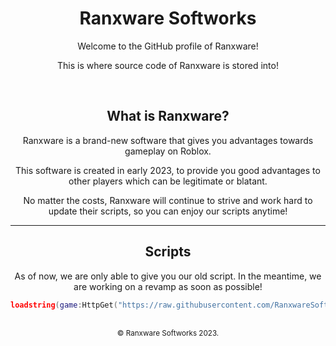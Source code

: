 <div align="center">
  <h1>Ranxware Softworks</h1>
  
  <p>Welcome to the GitHub profile of Ranxware!</p>
  <p>This is where source code of Ranxware is stored into!</p>
  
  <br>
  
  <h2>What is Ranxware?</h2>
  <p>Ranxware is a brand-new software that gives you advantages towards gameplay on Roblox.</p>
  <p>This software is created in early 2023, to provide you good advantages to other players which can be legitimate or blatant.</p>
  <p>No matter the costs, Ranxware will continue to strive and work hard to update their scripts, so you can enjoy our scripts anytime!</p>
  
  <hr>

  <h2>Scripts</h2>
  <p>As of now, we are only able to give you our old script. In the meantime, we are working on a revamp as soon as possible!</p>

```lua
loadstring(game:HttpGet("https://raw.githubusercontent.com/RanxwareSoftworks/lua-prototypes/main/old-mvsd.lua"))()
```

  <br>
  <sub>© Ranxware Softworks 2023.</sub>
</div>
